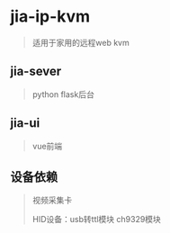 # jia-ip-kvm

> 适用于家用的远程web kvm

## jia-sever

> python flask后台

## jia-ui

> vue前端

## 设备依赖

> 视频采集卡
>
> HID设备：usb转ttl模块 ch9329模块